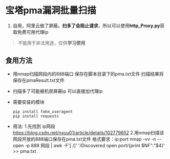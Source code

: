 # 宝塔pma漏洞批量扫描

1. 自用，阿里云做了屏蔽。**扫多了会阻止请求**，所以可以使用**http_Proxy.py**获取免费可用代理ip

> 不能用于非法用途，仅供**学习使用**

## 食用方法

- 用nmap扫描网段内的888端口 保存在脚本目录下的pma.txt文件 扫描结果将保存在pmaResult.txt文件

- 扫描多了可能被机房屏蔽ip 可以直接加代理ip

- 需要安装的模块

  ```
  pip install fake_useragent
  pip install requests
  ```

- 用法:
  1.先找到 ip网段 https://blog.csdn.net/nxuu01/article/details/102779652
  2.用nmap扫描该网段开放的888端口保存在pma.txt文件 格式要求：ip:port
  nmap -vv -n --open -p 888 网段 | awk -F'[ /]' '/Discovered open port/{print $NF":"$4}' >> pma.txt